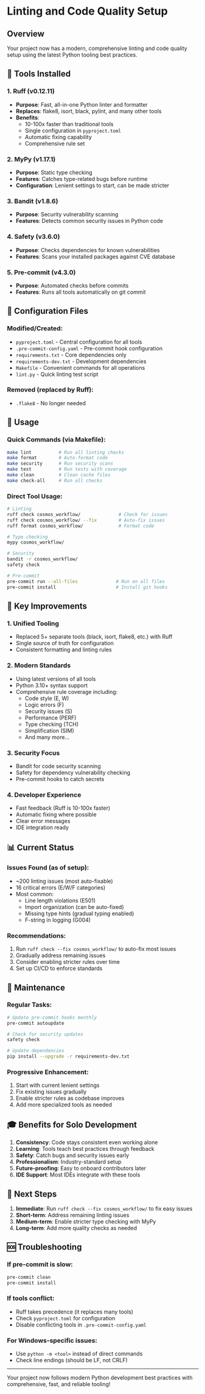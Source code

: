 # Linting and Code Quality Setup

## Overview
Your project now has a modern, comprehensive linting and code quality setup using the latest Python tooling best practices.

## 🔧 Tools Installed

### 1. **Ruff** (v0.12.11)
- **Purpose**: Fast, all-in-one Python linter and formatter
- **Replaces**: flake8, isort, black, pylint, and many other tools
- **Benefits**: 
  - 10-100x faster than traditional tools
  - Single configuration in `pyproject.toml`
  - Automatic fixing capability
  - Comprehensive rule set

### 2. **MyPy** (v1.17.1)
- **Purpose**: Static type checking
- **Features**: Catches type-related bugs before runtime
- **Configuration**: Lenient settings to start, can be made stricter

### 3. **Bandit** (v1.8.6)
- **Purpose**: Security vulnerability scanning
- **Features**: Detects common security issues in Python code

### 4. **Safety** (v3.6.0)
- **Purpose**: Checks dependencies for known vulnerabilities
- **Features**: Scans your installed packages against CVE database

### 5. **Pre-commit** (v4.3.0)
- **Purpose**: Automated checks before commits
- **Features**: Runs all tools automatically on git commit

## 📁 Configuration Files

### Modified/Created:
- `pyproject.toml` - Central configuration for all tools
- `.pre-commit-config.yaml` - Pre-commit hook configuration
- `requirements.txt` - Core dependencies only
- `requirements-dev.txt` - Development dependencies
- `Makefile` - Convenient commands for all operations
- `lint.py` - Quick linting test script

### Removed (replaced by Ruff):
- `.flake8` - No longer needed

## 🚀 Usage

### Quick Commands (via Makefile):
```bash
make lint          # Run all linting checks
make format        # Auto-format code
make security      # Run security scans
make test          # Run tests with coverage
make clean         # Clean cache files
make check-all     # Run all checks
```

### Direct Tool Usage:
```bash
# Linting
ruff check cosmos_workflow/              # Check for issues
ruff check cosmos_workflow/ --fix        # Auto-fix issues
ruff format cosmos_workflow/             # Format code

# Type checking
mypy cosmos_workflow/

# Security
bandit -r cosmos_workflow/
safety check

# Pre-commit
pre-commit run --all-files              # Run on all files
pre-commit install                      # Install git hooks
```

## 🎯 Key Improvements

### 1. **Unified Tooling**
- Replaced 5+ separate tools (black, isort, flake8, etc.) with Ruff
- Single source of truth for configuration
- Consistent formatting and linting rules

### 2. **Modern Standards**
- Using latest versions of all tools
- Python 3.10+ syntax support
- Comprehensive rule coverage including:
  - Code style (E, W)
  - Logic errors (F)
  - Security issues (S)
  - Performance (PERF)
  - Type checking (TCH)
  - Simplification (SIM)
  - And many more...

### 3. **Security Focus**
- Bandit for code security scanning
- Safety for dependency vulnerability checking
- Pre-commit hooks to catch secrets

### 4. **Developer Experience**
- Fast feedback (Ruff is 10-100x faster)
- Automatic fixing where possible
- Clear error messages
- IDE integration ready

## 📊 Current Status

### Issues Found (as of setup):
- ~200 linting issues (most auto-fixable)
- 16 critical errors (E/W/F categories)
- Most common:
  - Line length violations (E501)
  - Import organization (can be auto-fixed)
  - Missing type hints (gradual typing enabled)
  - F-string in logging (G004)

### Recommendations:
1. Run `ruff check --fix cosmos_workflow/` to auto-fix most issues
2. Gradually address remaining issues
3. Consider enabling stricter rules over time
4. Set up CI/CD to enforce standards

## 🔄 Maintenance

### Regular Tasks:
```bash
# Update pre-commit hooks monthly
pre-commit autoupdate

# Check for security updates
safety check

# Update dependencies
pip install --upgrade -r requirements-dev.txt
```

### Progressive Enhancement:
1. Start with current lenient settings
2. Fix existing issues gradually
3. Enable stricter rules as codebase improves
4. Add more specialized tools as needed

## 🎓 Benefits for Solo Development

1. **Consistency**: Code stays consistent even working alone
2. **Learning**: Tools teach best practices through feedback
3. **Safety**: Catch bugs and security issues early
4. **Professionalism**: Industry-standard setup
5. **Future-proofing**: Easy to onboard contributors later
6. **IDE Support**: Most IDEs integrate with these tools

## 📝 Next Steps

1. **Immediate**: Run `ruff check --fix cosmos_workflow/` to fix easy issues
2. **Short-term**: Address remaining linting issues
3. **Medium-term**: Enable stricter type checking with MyPy
4. **Long-term**: Add more quality checks as needed

## 🆘 Troubleshooting

### If pre-commit is slow:
```bash
pre-commit clean
pre-commit install
```

### If tools conflict:
- Ruff takes precedence (it replaces many tools)
- Check `pyproject.toml` for configuration
- Disable conflicting tools in `.pre-commit-config.yaml`

### For Windows-specific issues:
- Use `python -m <tool>` instead of direct commands
- Check line endings (should be LF, not CRLF)

---

Your project now follows modern Python development best practices with comprehensive, fast, and reliable tooling!